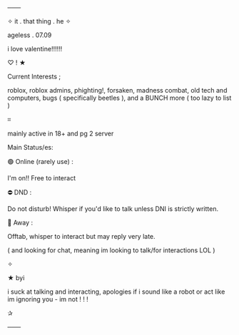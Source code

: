 ───

 ✧ it . that thing . he ✧

 ageless . 07.09

i love valentine!!!!!!

♡
!
★

 Current Interests ;

roblox, roblox admins, phighting!, forsaken, madness combat, old tech and computers, bugs ( specifically beetles ), and a BUNCH more ( too lazy to list )

⌗

mainly active in 18+ and pg 2 server

Main Status/es:

🟢 Online (rarely use) :

I'm on!! Free to interact 

⛔ DND :

Do not disturb! Whisper if you'd like to talk unless DNI is strictly written.

🌙 Away :

Offtab, whisper to interact but may reply very late.

( and looking for chat, meaning im looking to talk/for interactions LOL )

✧

★ byi 

i suck at talking and interacting, apologies if i sound like a robot or act like im ignoring you - im not ! ! ! 

✰ 

───
